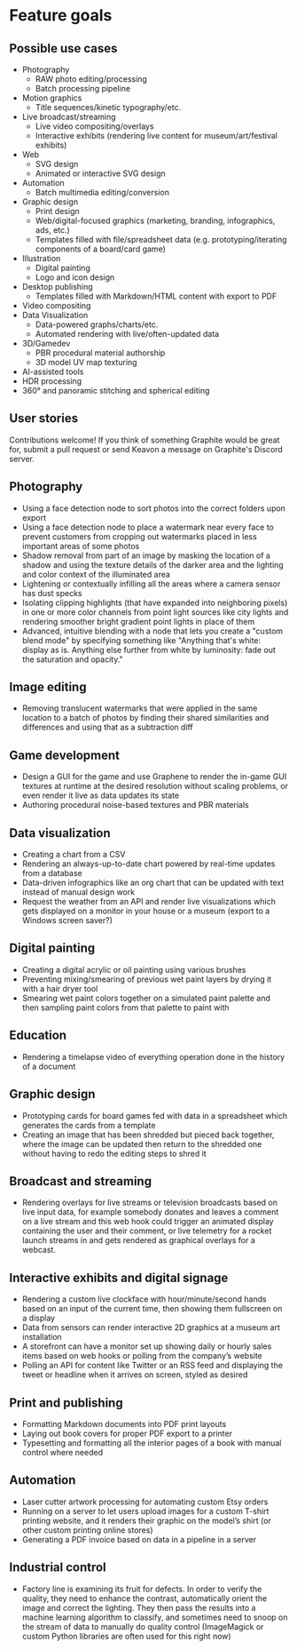 # Feature goals

## Possible use cases

- Photography
	- RAW photo editing/processing
	- Batch processing pipeline
- Motion graphics
	- Title sequences/kinetic typography/etc.
- Live broadcast/streaming
	- Live video compositing/overlays
	- Interactive exhibits (rendering live content for museum/art/festival exhibits)
- Web
	- SVG design
	- Animated or interactive SVG design
- Automation
	- Batch multimedia editing/conversion
- Graphic design
	- Print design
	- Web/digital-focused graphics (marketing, branding, infographics, ads, etc.)
	- Templates filled with file/spreadsheet data (e.g. prototyping/iterating components of a board/card game)
- Illustration
	- Digital painting
	- Logo and icon design
- Desktop publishing
	- Templates filled with Markdown/HTML content with export to PDF
- Video compositing
- Data Visualization
	- Data-powered graphs/charts/etc.
	- Automated rendering with live/often-updated data
- 3D/Gamedev
	- PBR procedural material authorship
	- 3D model UV map texturing
- AI-assisted tools
- HDR processing
- 360° and panoramic stitching and spherical editing

## User stories

Contributions welcome! If you think of something Graphite would be great for, submit a pull request or send Keavon a message on Graphite's Discord server.

## Photography
- Using a face detection node to sort photos into the correct folders upon export
- Using a face detection node to place a watermark near every face to prevent customers from cropping out watermarks placed in less important areas of some photos
- Shadow removal from part of an image by masking the location of a shadow and using the texture details of the darker area and the lighting and color context of the illuminated area
- Lightening or contextually infilling all the areas where a camera sensor has dust specks
- Isolating clipping highlights (that have expanded into neighboring pixels) in one or more color channels from point light sources like city lights and rendering smoother bright gradient point lights in place of them
- Advanced, intuitive blending with a node that lets you create a "custom blend mode" by specifying something like "Anything that's white: display as is. Anything else further from white by luminosity: fade out the saturation and opacity."

## Image editing
- Removing translucent watermarks that were applied in the same location to a batch of photos by finding their shared similarities and differences and using that as a subtraction diff

## Game development
- Design a GUI for the game and use Graphene to render the in-game GUI textures at runtime at the desired resolution without scaling problems, or even render it live as data updates its state
- Authoring procedural noise-based textures and PBR materials

## Data visualization
- Creating a chart from a CSV
- Rendering an always-up-to-date chart powered by real-time updates from a database
- Data-driven infographics like an org chart that can be updated with text instead of manual design work
- Request the weather from an API and render live visualizations which gets displayed on a monitor in your house or a museum (export to a Windows screen saver?)

## Digital painting
- Creating a digital acrylic or oil painting using various brushes
- Preventing mixing/smearing of previous wet paint layers by drying it with a hair dryer tool
- Smearing wet paint colors together on a simulated paint palette and then sampling paint colors from that palette to paint with

## Education
- Rendering a timelapse video of everything operation done in the history of a document

## Graphic design
- Prototyping cards for board games fed with data in a spreadsheet which generates the cards from a template
- Creating an image that has been shredded but pieced back together, where the image can be updated then return to the shredded one without having to redo the editing steps to shred it

## Broadcast and streaming
- Rendering overlays for live streams or television broadcasts based on live input data, for example somebody donates and leaves a comment on a live stream and this web hook could trigger an animated display containing the user and their comment, or live telemetry for a rocket launch streams in and gets rendered as graphical overlays for a webcast.

## Interactive exhibits and digital signage
- Rendering a custom live clockface with hour/minute/second hands based on an input of the current time, then showing them fullscreen on a display
- Data from sensors can render interactive 2D graphics at a museum art installation
- A storefront can have a monitor set up showing daily or hourly sales items based on web hooks or polling from the company’s website
- Polling an API for content like Twitter or an RSS feed and displaying the tweet or headline when it arrives on screen, styled as desired

## Print and publishing
- Formatting Markdown documents into PDF print layouts
- Laying out book covers for proper PDF export to a printer
- Typesetting and formatting all the interior pages of a book with manual control where needed

## Automation
- Laser cutter artwork processing for automating custom Etsy orders
- Running on a server to let users upload images for a custom T-shirt printing website, and it renders their graphic on the model’s shirt (or other custom printing online stores)
- Generating a PDF invoice based on data in a pipeline in a server

## Industrial control
- Factory line is examining its fruit for defects. In order to verify the quality, they need to enhance the contrast, automatically orient the image and correct the lighting. They then pass the results into a machine learning algorithm to classify, and sometimes need to snoop on the stream of data to manually do quality control (ImageMagick or custom Python libraries are often used for this right now)
